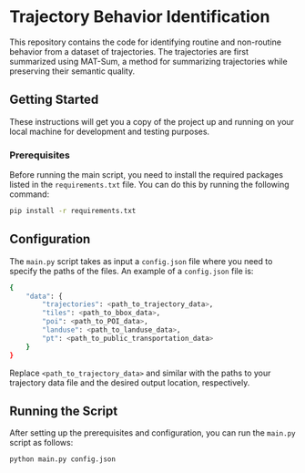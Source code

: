 # Trajectory Behavior Identification

This repository contains the code for identifying routine and non-routine behavior from a dataset of trajectories. The trajectories are first summarized using MAT-Sum, a method for summarizing trajectories while preserving their semantic quality.

## Getting Started

These instructions will get you a copy of the project up and running on your local machine for development and testing purposes.

### Prerequisites

Before running the main script, you need to install the required packages listed in the `requirements.txt` file. You can do this by running the following command:

```bash
pip install -r requirements.txt
```

## Configuration

The `main.py` script takes as input a `config.json` file where you need to specify the paths of the files. An example of a `config.json` file is:

```bash
{
    "data": {
        "trajectories": <path_to_trajectory_data>,
        "tiles": <path_to_bbox_data>,
        "poi": <path_to_POI_data>,
        "landuse": <path_to_landuse_data>,
        "pt": <path_to_public_transportation_data>
    }
}
```
Replace `<path_to_trajectory_data>` and similar with the paths to your trajectory data file and the desired output location, respectively.

## Running the Script

After setting up the prerequisites and configuration, you can run the `main.py` script as follows:
```
python main.py config.json
```

